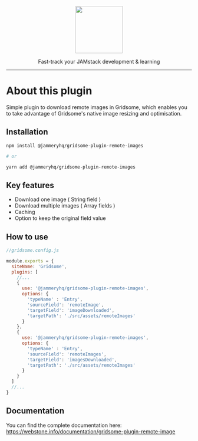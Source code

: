 <div align="center">

<a href="https://www.jammeryhq.com" title="JammeryHQ" target="_blank">

  <img src="https://jammeryhq.com/jammeryhq.png" width="128" />
  
</a>

<p>
Fast-track your JAMstack development & learning
</p>
</div>

<hr />

# About this plugin

Simple plugin to download remote images in Gridsome, which enables you to take advantage of Gridsome's native image resizing and optimisation.

## Installation

```bash
npm install @jammeryhq/gridsome-plugin-remote-images

# or

yarn add @jammeryhq/gridsome-plugin-remote-images
```

## Key features

* Download one image ( String field )
* Download multiple images ( Array fields )
* Caching
* Option to keep the original field value

## How to use

```js
//gridsome.config.js

module.exports = {
  siteName: 'Gridsome',
  plugins: [
    //...
    {
      use: '@jammeryhq/gridsome-plugin-remote-images',
      options: {
        'typeName' : 'Entry',
        'sourceField': 'remoteImage',
        'targetField': 'imageDownloaded',
        'targetPath': './src/assets/remoteImages'
      }
    },
    {
      use: '@jammeryhq/gridsome-plugin-remote-images',
      options: {
        'typeName' : 'Entry',
        'sourceField': 'remoteImages',
        'targetField': 'imagesDownloaded',
        'targetPath': './src/assets/remoteImages'
      }
    }
  ]
  //...
}
```

## Documentation

You can find the complete documentation here: https://webstone.info/documentation/gridsome-plugin-remote-image
